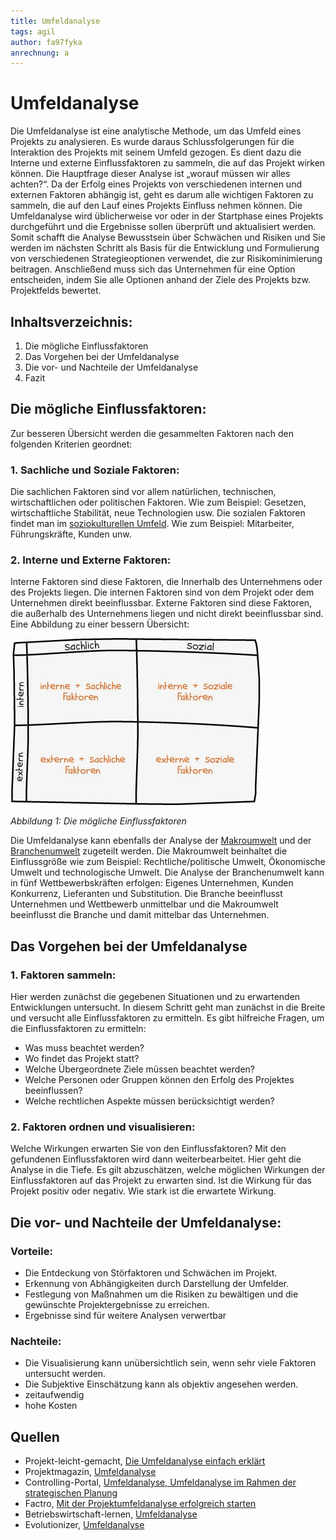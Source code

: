 ```yaml
---
title: Umfeldanalyse
tags: agil 
author: fa97fyka
anrechnung: a
---
```

# Umfeldanalyse
Die Umfeldanalyse ist eine analytische Methode, um das Umfeld eines Projekts zu analysieren. Es wurde daraus Schlussfolgerungen für die Interaktion des Projekts mit seinem Umfeld gezogen. Es dient dazu die Interne und externe Einflussfaktoren zu sammeln, die auf das Projekt wirken können.
Die Hauptfrage dieser Analyse ist „worauf müssen wir alles achten?“. Da der Erfolg eines Projekts von verschiedenen internen und externen Faktoren abhängig ist, geht es darum alle wichtigen Faktoren zu sammeln, die auf den Lauf eines Projekts Einfluss nehmen können.
Die Umfeldanalyse wird üblicherweise vor oder in der Startphase eines Projekts durchgeführt und die Ergebnisse sollen überprüft und aktualisiert werden. Somit schafft die Analyse Bewusstsein über Schwächen und Risiken und Sie werden im nächsten Schritt als Basis für die Entwicklung und Formulierung von verschiedenen Strategieoptionen verwendet, die zur Risikominimierung beitragen.
Anschließend muss sich das Unternehmen für eine Option entscheiden, indem Sie alle Optionen anhand der Ziele des Projekts bzw. Projektfelds bewertet.

## Inhaltsverzeichnis:
  1. Die mögliche Einflussfaktoren
  2. Das Vorgehen bei der Umfeldanalyse
  3. Die vor- und Nachteile der Umfeldanalyse
  4. Fazit

## Die mögliche Einflussfaktoren:
Zur besseren Übersicht werden die gesammelten Faktoren nach den folgenden Kriterien geordnet:

### 1. Sachliche und Soziale Faktoren:
Die sachlichen Faktoren sind vor allem natürlichen, technischen, wirtschaftlichen oder politischen Faktoren. Wie zum Beispiel:
Gesetzen, wirtschaftliche Stabilität, neue Technologien usw.
Die sozialen Faktoren findet man im [soziokulturellen Umfeld](soziokulturellen_Umfeld.md). Wie zum Beispiel:
Mitarbeiter, Führungskräfte, Kunden unw.

### 2. Interne und Externe Faktoren:
Interne Faktoren sind diese Faktoren, die Innerhalb des Unternehmens oder des Projekts liegen. Die internen Faktoren sind von dem Projekt oder dem Unternehmen direkt beeinflussbar.
Externe Faktoren sind diese Faktoren, die außerhalb des Unternehmens liegen und nicht direkt beeinflussbar sind.
Eine Abbildung zu einer bessern Übersicht:

![Beispielabbildung](Umfeldanalyse/Einflussfaktoren.jpg)

*Abbildung 1: Die mögliche Einflussfaktoren*

Die Umfeldanalyse kann ebenfalls der Analyse der [Makroumwelt](Makroumwelt.md) und der [Branchenumwelt](Branchenumwelt.md) zugeteilt werden. Die Makroumwelt beinhaltet die Einflussgröße wie zum Beispiel: Rechtliche/politische Umwelt, Ökonomische Umwelt und technologische Umwelt. Die Analyse der Branchenumwelt kann in fünf Wettbewerbskräften erfolgen: 
Eigenes Unternehmen, Kunden Konkurrenz, Lieferanten und Substitution.
Die Branche beeinflusst Unternehmen und Wettbewerb unmittelbar und die Makroumwelt beeinflusst die Branche und damit mittelbar das Unternehmen.

## Das Vorgehen bei der Umfeldanalyse
### 1. Faktoren sammeln:
Hier werden zunächst die gegebenen Situationen und zu erwartenden Entwicklungen untersucht. In diesem Schritt geht man zunächst in die Breite und versucht alle Einflussfaktoren zu ermitteln. Es gibt hilfreiche Fragen, um die Einflussfaktoren zu ermitteln:
* Was muss beachtet werden?
* Wo findet das Projekt statt?
* Welche Übergeordnete Ziele müssen beachtet werden?
* Welche Personen oder Gruppen können den Erfolg des Projektes beeinflussen?
* Welche rechtlichen Aspekte müssen berücksichtigt werden?

### 2. Faktoren ordnen und visualisieren:
Welche Wirkungen erwarten Sie von den Einflussfaktoren? 
Mit den gefundenen Einflussfaktoren wird dann weiterbearbeitet. Hier geht die Analyse in die Tiefe. Es gilt abzuschätzen, welche möglichen Wirkungen der Einflussfaktoren auf das Projekt zu erwarten sind. Ist die Wirkung für das Projekt positiv oder negativ. Wie stark ist die erwartete Wirkung.

## Die vor- und Nachteile der Umfeldanalyse:
### Vorteile:
* Die Entdeckung von Störfaktoren und Schwächen im Projekt.
* Erkennung von Abhängigkeiten durch Darstellung der Umfelder. 
* Festlegung von Maßnahmen um die Risiken zu bewältigen und die gewünschte Projektergebnisse zu erreichen.
* Ergebnisse sind für weitere Analysen verwertbar

### Nachteile:
* Die Visualisierung kann unübersichtlich sein, wenn sehr viele Faktoren untersucht werden.
* Die Subjektive Einschätzung kann als objektiv angesehen werden.
* zeitaufwendig
* hohe Kosten

## Quellen
* Projekt-leicht-gemacht, [Die Umfeldanalyse einfach erklärt](https://projekte-leicht-gemacht.de/blog/methoden/projektstart/die-umfeldanalyse-einfach-erklaert/) 
* Projektmagazin, [Umfeldanalyse](https://www.projektmagazin.de/methoden/umfeldanalyse)
* Controlling-Portal, [Umfeldanalyse, Umfeldanalyse im Rahmen der strategischen Planung](https://www.controllingportal.de/Fachinfo/Grundlagen/Umfeldanalyse.html)
* Factro, [Mit der Projektumfeldanalyse erfolgreich starten](https://www.factro.de/blog/projektumfeldanalyse/)
* Betriebswirtschaft-lernen, [Umfeldanalyse](https://www.betriebswirtschaft-lernen.net/erklaerung/umfeldanalyse/)
* Evolutionizer, [Umfeldanalyse](https://www.evolutionizer.com/strategielexikon/umfeldanalyse)

